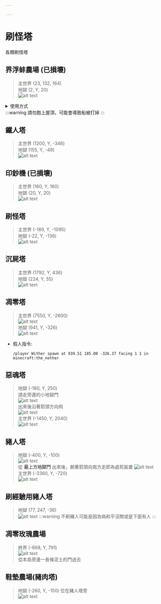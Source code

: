 ```yaml
---

---
```


# 刷怪塔
各類刷怪塔

## 界浮蚌農場 (已損壞)
> 主世界 (23, 132, 164)\
> 地獄 (2, Y, 20)\
![alt text](image-7.png)
<details>
    <summary>使用方式</summary>
        * 將假人掛在有靈魂火的門內，接著拉下拉桿啟動機器
        * 假人可掛可不掛，掛假人可提升200~300效率，但不掛請勿卸載區塊 
</details>
:::warning 請勿跑上屋頂，可能會導致船被打掉
:::

## 鐵人塔
> 主世界 (1200, Y, -346)\
> 地獄 (155, Y, -49)\
![alt text](image-8.png)

## 印鈔機 (已損壞)
> 主世界 (160, Y, 160)\
> 地獄 (20, Y, 20)\
![alt text](image-9.png)

## 刷怪塔
> 主世界 (-189, Y, -1095)\
> 地獄 (-22, Y, -136)\
> ![alt text](image-10.png)

## 沉屍塔
> 主世界 (1792, Y, 436)\
> 地獄 (224, Y, 55)\
> ![alt text](image-11.png)

## 凋零塔
> 主世界 (7550, Y, -2600)\
> ![alt text](image-12.png)\
> 地獄 (941, Y, -326)\
> ![alt text](image-13.png)
* 假人指令:
    ```
    /player Wither spawn at 939.51 185.00 -326.37 facing 1 1 in minecraft:the_nether
    ```

## 惡魂塔
> 地獄 (-180, Y, 250)\
> 請走旁邊的小地獄門\
> ![alt text](image-16.png)\
> 出來後沿著箭頭方向飛\
> ![alt text](image-17.png)\
> 主世界 (-1450, Y, 2040)\
> ![alt text](image-18.png)

## 豬人塔
> 地獄 (-400, Y, -100)\
> ![alt text](image-20.png)\
> 從 **最上方地獄門** 出來後，朝著箭頭向南方走即為處死裝置
> ![alt text](image-21.png)\
> 主世界 (-3360, Y, -720)\
> ![alt text](image-22.png)

## 刷經驗用豬人塔
> 地獄 (77, 247, -36)\
> ![alt text](image-24.png)
:::warning 不刷豬人可能是因為偽和平沒關或是下面有人
:::

## 凋零玫瑰農場
> 終界 (-668, Y, 791)\
> ![alt text](image-31.png)\
> 從本島旁邊一長條泥土的門過去 

## 鞋墊農場(豬肉塔)
> 地獄 (-260, Y, -150) 位在豬人塔旁\
> ![alt text](image-23.png)